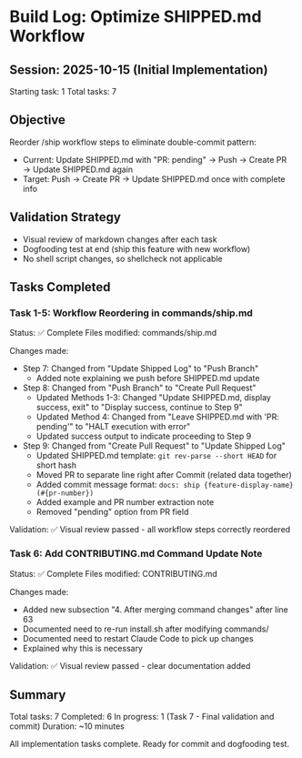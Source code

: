 # Build Log: Optimize SHIPPED.md Workflow

## Session: 2025-10-15 (Initial Implementation)
Starting task: 1
Total tasks: 7

## Objective
Reorder /ship workflow steps to eliminate double-commit pattern:
- Current: Update SHIPPED.md with "PR: pending" → Push → Create PR → Update SHIPPED.md again
- Target: Push → Create PR → Update SHIPPED.md once with complete info

## Validation Strategy
- Visual review of markdown changes after each task
- Dogfooding test at end (ship this feature with new workflow)
- No shell script changes, so shellcheck not applicable

## Tasks Completed

### Task 1-5: Workflow Reordering in commands/ship.md
Status: ✅ Complete
Files modified: commands/ship.md

Changes made:
- Step 7: Changed from "Update Shipped Log" to "Push Branch"
  - Added note explaining we push before SHIPPED.md update
- Step 8: Changed from "Push Branch" to "Create Pull Request"
  - Updated Methods 1-3: Changed "Update SHIPPED.md, display success, exit" to "Display success, continue to Step 9"
  - Updated Method 4: Changed from "Leave SHIPPED.md with 'PR: pending'" to "HALT execution with error"
  - Updated success output to indicate proceeding to Step 9
- Step 9: Changed from "Create Pull Request" to "Update Shipped Log"
  - Updated SHIPPED.md template: `git rev-parse --short HEAD` for short hash
  - Moved PR to separate line right after Commit (related data together)
  - Added commit message format: `docs: ship {feature-display-name} (#{pr-number})`
  - Added example and PR number extraction note
  - Removed "pending" option from PR field

Validation: ✅ Visual review passed - all workflow steps correctly reordered

### Task 6: Add CONTRIBUTING.md Command Update Note
Status: ✅ Complete
Files modified: CONTRIBUTING.md

Changes made:
- Added new subsection "4. After merging command changes" after line 63
- Documented need to re-run install.sh after modifying commands/
- Documented need to restart Claude Code to pick up changes
- Explained why this is necessary

Validation: ✅ Visual review passed - clear documentation added

## Summary
Total tasks: 7
Completed: 6
In progress: 1 (Task 7 - Final validation and commit)
Duration: ~10 minutes

All implementation tasks complete. Ready for commit and dogfooding test.
